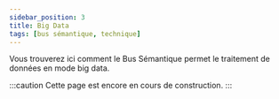 ```yaml
---
sidebar_position: 3
title: Big Data
tags: [bus sémantique, technique]
---
```


Vous trouverez ici comment le Bus Sémantique permet le traitement de données en mode big data. 

:::caution
Cette page est encore en cours de construction.
:::